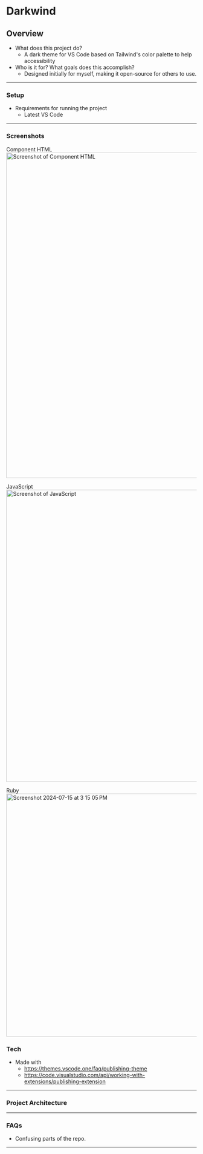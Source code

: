 # Darkwind

## Overview
- What does this project do?
  - A dark theme for VS Code based on Tailwind's color palette to help accessibility
- Who is it for? What goals does this accomplish?
  - Designed initially for myself, making it open-source for others to use.

---
### Setup
- Requirements for running the project
  - Latest VS Code
---

### Screenshots 
Component HTML
<img width="860" alt="Screenshot of Component HTML" src="https://github.com/user-attachments/assets/a1e6b1a0-206b-4af1-a031-79045361409f">

JavaScript
<img width="772" alt="Screenshot of JavaScript" src="https://github.com/user-attachments/assets/72b2b68d-52d4-41a0-a2f0-668643bd4a8b">

Ruby
<img width="642" alt="Screenshot 2024-07-15 at 3 15 05 PM" src="https://github.com/user-attachments/assets/cfb963ac-0c91-4063-a76d-9b28f94e69aa">

### Tech
- Made with
  - https://themes.vscode.one/faq/publishing-theme
  - https://code.visualstudio.com/api/working-with-extensions/publishing-extension

---

### Project Architecture

---

### FAQs

- Confusing parts of the repo.

---
